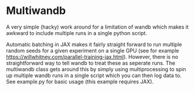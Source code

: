 Multiwandb
==========
A very simple (hacky) work around for a limitation of wandb which makes it awkward to include multiple runs in a single python script. 

Automatic batching in JAX makes it fairly straight forward to run multiple random seeds for a given experiment on a single GPU (see for example https://willwhitney.com/parallel-training-jax.html). However, there is no straightforward way to tell wandb to treat these as seperate runs. The multiwandb class gets around this by simply using multiprocessing to spin up multiple wandb runs in a single script which you can then log data to. See example.py for basic usage (this example requires JAX).